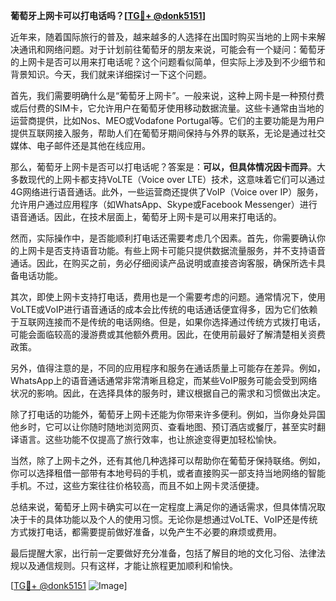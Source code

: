 **葡萄牙上网卡可以打电话吗？[[TG💪+ @donk5151](https://t.me/s/donk5151)]**

近年来，随着国际旅行的普及，越来越多的人选择在出国时购买当地的上网卡来解决通讯和网络问题。对于计划前往葡萄牙的朋友来说，可能会有一个疑问：葡萄牙的上网卡是否可以用来打电话呢？这个问题看似简单，但实际上涉及到不少细节和背景知识。今天，我们就来详细探讨一下这个问题。

首先，我们需要明确什么是“葡萄牙上网卡”。一般来说，这种上网卡是一种预付费或后付费的SIM卡，它允许用户在葡萄牙使用移动数据流量。这些卡通常由当地的运营商提供，比如Nos、MEO或Vodafone Portugal等。它们的主要功能是为用户提供互联网接入服务，帮助人们在葡萄牙期间保持与外界的联系，无论是通过社交媒体、电子邮件还是其他在线应用。

那么，葡萄牙上网卡是否可以打电话呢？答案是：**可以，但具体情况因卡而异**。大多数现代的上网卡都支持VoLTE（Voice over LTE）技术，这意味着它们可以通过4G网络进行语音通话。此外，一些运营商还提供了VoIP（Voice over IP）服务，允许用户通过应用程序（如WhatsApp、Skype或Facebook Messenger）进行语音通话。因此，在技术层面上，葡萄牙上网卡是可以用来打电话的。

然而，实际操作中，是否能顺利打电话还需要考虑几个因素。首先，你需要确认你的上网卡是否支持语音功能。有些上网卡可能只提供数据流量服务，并不支持语音通话。因此，在购买之前，务必仔细阅读产品说明或直接咨询客服，确保所选卡具备电话功能。

其次，即使上网卡支持打电话，费用也是一个需要考虑的问题。通常情况下，使用VoLTE或VoIP进行语音通话的成本会比传统的电话通话便宜得多，因为它们依赖于互联网连接而不是传统的电话网络。但是，如果你选择通过传统方式拨打电话，可能会面临较高的漫游费或其他额外费用。因此，在使用前最好了解清楚相关资费政策。

另外，值得注意的是，不同的应用程序和服务在通话质量上可能存在差异。例如，WhatsApp上的语音通话通常非常清晰且稳定，而某些VoIP服务可能会受到网络状况的影响。因此，在选择具体的服务时，建议根据自己的需求和习惯做出决定。

除了打电话的功能外，葡萄牙上网卡还能为你带来许多便利。例如，当你身处异国他乡时，它可以让你随时随地浏览网页、查看地图、预订酒店或餐厅，甚至实时翻译语言。这些功能不仅提高了旅行效率，也让旅途变得更加轻松愉快。

当然，除了上网卡之外，还有其他几种选择可以帮助你在葡萄牙保持联络。例如，你可以选择租借一部带有本地号码的手机，或者直接购买一部支持当地网络的智能手机。不过，这些方案往往价格较高，而且不如上网卡灵活便捷。

总结来说，葡萄牙上网卡确实可以在一定程度上满足你的通话需求，但具体情况取决于卡的具体功能以及个人的使用习惯。无论你是想通过VoLTE、VoIP还是传统方式拨打电话，都需要提前做好准备，以免产生不必要的麻烦或费用。

最后提醒大家，出行前一定要做好充分准备，包括了解目的地的文化习俗、法律法规以及通信规则。只有这样，才能让旅程更加顺利和愉快。

[[TG💪+ @donk5151](https://t.me/s/donk5151) ![Image](https://i.postimg.cc/rwNCRYN7/Snipaste-2025-04-30-17-27-05.png)]